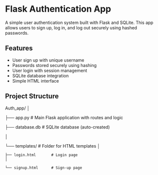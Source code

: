 # Flask Authentication App

A simple user authentication system built with Flask and SQLite. This app allows users to sign up, log in, and log out securely using hashed passwords.

## Features

- User sign up with unique username
- Passwords stored securely using hashing
- User login with session management
- SQLite database integration
- Simple HTML interface

## Project Structure

Auth_app/
│

├── app.py               # Main Flask application with routes and logic

├── database.db          # SQLite database (auto-created)

│

└── templates/     # Folder for HTML templates
    │
    
    ├── login.html       # Login page
    │
    
    └── signup.html      # Sign-up page
